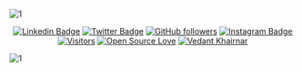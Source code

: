 ![1](https://github.com/sivi922/sivi922/blob/main/assets/Hi%20there.gif?raw=true)

<div align="center">

[![Linkedin Badge](https://img.shields.io/badge/-Silvio%20Marquez-blue?style=social&logo=Linkedin&logoColor=blue&link=https://www.linkedin.com/in/https://www.linkedin.com/in/silviomarquez-dev/)](https://www.linkedin.com/in/silviomarquez-dev/) [![Twitter Badge](http://img.shields.io/badge/-@SilvioMarqzOk-1ca0f1?style=social&logo=twitter&logoColor=blue&link=https://twitter.com/SilvioMarqzOk)](https://twitter.com/SilvioMarqzOk) [![GitHub followers](https://img.shields.io/github/followers/sivi922?label=Follow&style=social)](https://github.com/sivi922/?tab=follow)
[![Instagram Badge](https://img.shields.io/badge/-kingsmanvk-blue?style=social&logo=Instagram&link=https://www.instagram.com/kingsmanvk/)](https://www.instagram.com/kingsmanvk/) [![Visitors](https://visitor-badge.glitch.me/badge?page_id=VedantKhairnar.visitor-badge)](https://github.com/VedantKhairnar) [![Open Source Love](https://badges.frapsoft.com/os/v2/open-source.svg?v=103)](https://github.com/VedantKhairnar)
 [![Vedant Khairnar](https://cdn.rawgit.com/sindresorhus/awesome/d7305f38d29fed78fa85652e3a63e154dd8e8829/media/badge.svg)](http://vedantkhairnar.ml/)

 </div>

![1](https://github.com/sivi922/sivi922/blob/main/assets/carbon.png)
